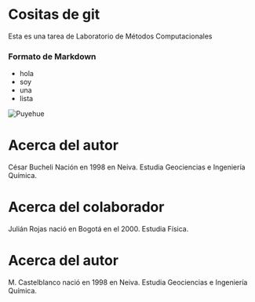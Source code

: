 # Cositas de git
Esta es una tarea de Laboratorio de Métodos Computacionales

### Formato de Markdown
* hola
* soy
* una
* lista

![Puyehue](https://bucket3.glanacion.com/anexos/fotos/08/2711108w380.jpg)

# Acerca del autor
César Bucheli Nación en 1998 en Neiva. Estudia Geociencias e Ingeniería Química. 
# Acerca del colaborador 
Julián Rojas nació en Bogotá en el 2000. Estudia Física.
# Acerca del autor
M. Castelblanco nació en 1998 en Neiva. Estudia Geociencias e Ingeniería Química. 
